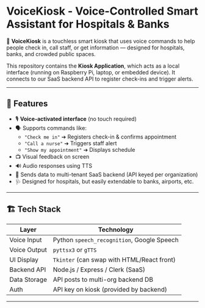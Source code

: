 # VoiceKiosk - Voice-Controlled Smart Assistant for Hospitals & Banks

🚀 **VoiceKiosk** is a touchless smart kiosk that uses voice commands to help people check in, call staff, or get information — designed for hospitals, banks, and crowded public spaces.

This repository contains the **Kiosk Application**, which acts as a local interface (running on Raspberry Pi, laptop, or embedded device). It connects to our SaaS backend API to register check-ins and trigger alerts.

---

## 🌟 Features
- 🎙️ **Voice-activated interface** (no touch required)
- 🗣️ Supports commands like:
  - `"Check me in"` ➔ Registers check-in & confirms appointment
  - `"Call a nurse"` ➔ Triggers staff alert
  - `"Show my appointment"` ➔ Displays schedule
- 📺 Visual feedback on screen
- 🔊 Audio responses using TTS
- 📡 Sends data to multi-tenant SaaS backend (API keyed per organization)
- 🩺 Designed for hospitals, but easily extendable to banks, airports, etc.

---

## 🏗️ Tech Stack

| Layer          | Technology                                  |
|----------------|---------------------------------------------|
| Voice Input    | Python `speech_recognition`, Google Speech  |
| Voice Output   | `pyttsx3` or `gTTS`                        |
| UI Display     | `Tkinter` (can swap with HTML/React front) |
| Backend API    | Node.js / Express / Clerk (SaaS)           |
| Data Storage   | API posts to multi-org backend DB          |
| Auth           | API key on kiosk (provided by backend)     |

---
